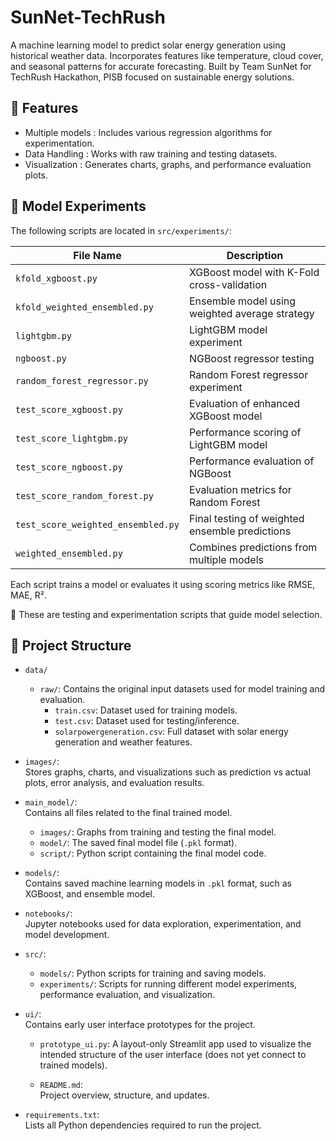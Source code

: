 # SunNet-TechRush
A machine learning model to predict solar energy generation using historical weather data. Incorporates features like temperature, cloud cover, and seasonal patterns for accurate forecasting. Built by Team SunNet for TechRush Hackathon, PISB focused on sustainable energy solutions.

## 📌 Features
- Multiple models : Includes various regression algorithms for experimentation.
- Data Handling : Works with raw training and testing datasets.
- Visualization : Generates charts, graphs, and performance evaluation plots.
  
## 🧪 Model Experiments

The following scripts are located in `src/experiments/`:

| File Name                         | Description                                      |
|----------------------------------|--------------------------------------------------|
| `kfold_xgboost.py`               | XGBoost model with K-Fold cross-validation       |
| `kfold_weighted_ensembled.py`    | Ensemble model using weighted average strategy   |
| `lightgbm.py`                    | LightGBM model experiment                        |
| `ngboost.py`                     | NGBoost regressor testing                        |
| `random_forest_regressor.py`     | Random Forest regressor experiment               |
| `test_score_xgboost.py`          | Evaluation of enhanced XGBoost model             |
| `test_score_lightgbm.py`         | Performance scoring of LightGBM model            |
| `test_score_ngboost.py`          | Performance evaluation of NGBoost                |
| `test_score_random_forest.py`    | Evaluation metrics for Random Forest             |
| `test_score_weighted_ensembled.py`| Final testing of weighted ensemble predictions   |
| `weighted_ensembled.py`          | Combines predictions from multiple models        |



Each script trains a model or evaluates it using scoring metrics like RMSE, MAE, R².

📌 These  are testing and experimentation scripts that guide model selection.


## 📁 Project Structure

- `data/`
  - `raw/`: Contains the original input datasets used for model training and evaluation.
    - `train.csv`: Dataset used for training models.
    - `test.csv`: Dataset used for testing/inference.
    - `solarpowergeneration.csv`: Full dataset with solar energy generation and weather features.
  

- `images/`:  
  Stores graphs, charts, and visualizations such as prediction vs actual plots, error analysis, and evaluation results.


- `main_model/`:  
  Contains all files related to the final trained model.
  - `images/`: Graphs from training and testing the final model.
  - `model/`: The saved final model file (`.pkl` format).
  - `script/`: Python script containing the final model code.


- `models/`:  
  Contains saved machine learning models in `.pkl` format, such as XGBoost, and ensemble model.


- `notebooks/`:  
  Jupyter notebooks used for data exploration, experimentation, and model development.
  

- `src/`:
  - `models/`: Python scripts for training and saving models.
  - `experiments/`: Scripts for running different model experiments, performance evaluation, and visualization.
 

- `ui/`:  
  Contains early user interface prototypes for the project.  
  - `prototype_ui.py`: A layout-only Streamlit app used to visualize the intended structure of the user interface (does not yet connect to   trained models).


  - `README.md`:  
  Project overview, structure, and updates.


- `requirements.txt`:  
  Lists all Python dependencies required to run the project.
  



